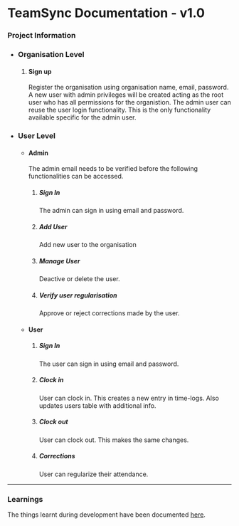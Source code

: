 # TeamSync Documentation - v1.0

### Project Information

- ### Organisation Level

  1.  #### Sign up 
        Register the organisation using organisation name, email, password. A new user with admin privileges will be created acting as the root user who has all permissions for the organistion. The admin user can reuse the user login functionality. This is the only functionality available specific for the admin user.

- ### User Level

  - #### Admin
    The admin email needs to be verified before the following functionalities can be accessed.
    1. ##### Sign In
       The admin can sign in using email and password.
    2. ##### Add User
       Add new user to the organisation
    3. ##### Manage User
       Deactive or delete the user.
    4. ##### Verify user regularisation
       Approve or reject corrections made by the user.
  - #### User
    1. ##### Sign In
       The user can sign in using email and password.
    2. ##### Clock in
       User can clock in. This creates a new entry in time-logs. Also updates users table with additional info.
    3. ##### Clock out
       User can clock out. This makes the same changes.
    4. ##### Corrections
       User can regularize their attendance.
<hr>

### Learnings

The things learnt during development have been documented [here](docs/readme.md).

